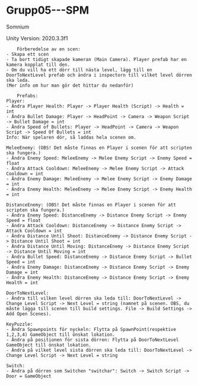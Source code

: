 # Grupp05---SPM
Somnium

Unity Version: 2020.3.3f1

        Förberedelse av en scen:
	- Skapa ett scen
	- Ta bort tidigt skapade kameran (Main Camera). Player prefab har en kamera kopplat till den.
	- Om du vill ha ett dörr till nästa level, lägg till en DoorToNextLevel prefab och ändra i inspectorn till vilket level dörren ska leda.
	(Mer info om hur man gör det hittar du nedanför)

        Prefabs:
	Player:
	- Ändra Player Health: Player -> Player Health (Script) -> Health = int
	- Ändra Bullet Damage: Player -> HeadPoint -> Camera -> Weapon Script -> Bullet Damage = int
	- Ändra Speed of Bullets: Player -> HeadPoint -> Camera -> Weapon Script -> Speed Of Bullets = int
	Info: När spelaren dör, så laddas hela scenen om.

	MeleeEnemy: (OBS! Det måste finnas en Player i scenen för att scripten ska fungera.)
	- Ändra Enemy Speed: MeleeEnemy -> Melee Enemy Script -> Enemy Speed = float
	- Ändra Attack Cooldown: MeleeEnemy -> Melee Enemy Script -> Attack Cooldown = int
	- Ändra Enemy Damage: MeleeEnemy -> Melee Enemy Script -> Enemy Damage = int
	- Ändra Enemy Health: MeleeEnemy -> Melee Enemy Script -> Enemy Health = int

	DistanceEnemy: (OBS! Det måste finnas en Player i scenen för att scripten ska fungera.)
	- Ändra Enemy Speed: DistanceEnemy -> Distance Enemy Script -> Enemy Speed = float
	- Ändra Attack Cooldown: DistanceEnemy -> Distance Enemy Script -> Attack Cooldown = int
	- Ändra Distance Until Shoot: DistanceEnemy -> Distance Enemy Script -> Distance Until Shoot = int
	- Ändra Distance Until Moving: DistanceEnemy -> Distance Enemy Script -> Distance Until Moving = int
	- Ändra Bullet Speed: DistanceEnemy -> Distance Enemy Script -> Bullet Speed = int
	- Ändra Enemy Damage: DistanceEnemy -> Distance Enemy Script -> Enemy Damage = int
	- Ändra Enemy Health: DistanceEnemy -> Distance Enemy Script -> Enemy Health = int

	DoorToNextLevel:
	- Ändra till vilken level dörren ska leda till: DoorToNextLevel -> Change Level Script -> Next Level = string (namnet på scenen. OBS, du måste lägga till scenen till build settings. File -> Build Settings -> Add Open Scenes).

	KeyPuzzle:
	- Ändra Spawnpoints för nyckeln: Flytta på SpawnPoint(respektive 1,2,3,4) GameObject till önskat lokation.
	- Ändra på positionen för sista dörren: Flytta på DoorToNextLevel GameObject till önskat lokation.
	- Ändra på vilket level sista dörren ska leda till: DoorToNextLevel -> Change Level Script -> Next Level = string

	Switch:
	- Ändra på dörren som Switchen "switchar": Switch -> Switch Script -> Door = GameObject
